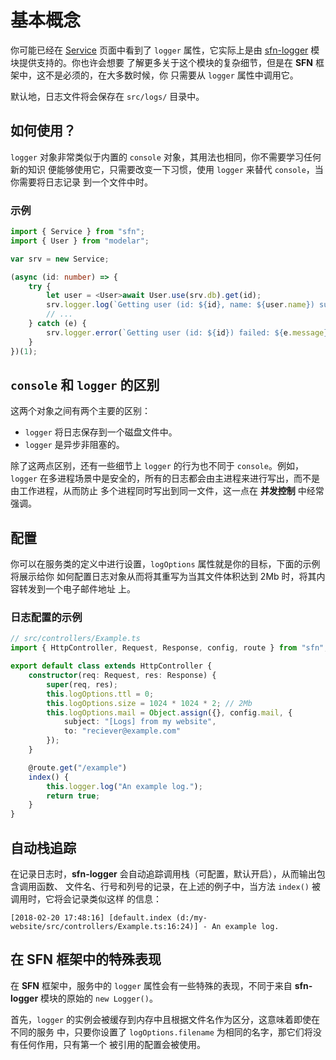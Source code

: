 <!-- title: 日志; order: 11 -->
# 基本概念

你可能已经在 [Service](./service) 页面中看到了 `logger` 属性，它实际上是由 
[sfn-logger](https://github.com/hyurl/sfn-logger) 模块提供支持的。你也许会想要
了解更多关于这个模块的复杂细节，但是在 **SFN** 框架中，这不是必须的，在大多数时候，你
只需要从 `logger` 属性中调用它。

默认地，日志文件将会保存在 `src/logs/` 目录中。

## 如何使用？

`logger` 对象非常类似于内置的 `console` 对象，其用法也相同，你不需要学习任何新的知识
便能够使用它，只需要改变一下习惯，使用 `logger` 来替代 `console`，当你需要将日志记录
到一个文件中时。 

### 示例

```typescript
import { Service } from "sfn";
import { User } from "modelar";

var srv = new Service;

(async (id: number) => {
    try {
        let user = <User>await User.use(srv.db).get(id);
        srv.logger.log(`Getting user (id: ${id}, name: ${user.name}) succeed.`);
        // ...
    } catch (e) {
        srv.logger.error(`Getting user (id: ${id}) failed: ${e.message}.`);
    }
})(1);
```

## `console` 和 `logger` 的区别

这两个对象之间有两个主要的区别：

- `logger` 将日志保存到一个磁盘文件中。
- `logger` 是异步非阻塞的。

除了这两点区别，还有一些细节上 `logger` 的行为也不同于 `console`。例如，`logger` 
在多进程场景中是安全的，所有的日志都会由主进程来进行写出，而不是由工作进程，从而防止
多个进程同时写出到同一文件，这一点在 **并发控制** 中经常强调。

## 配置

你可以在服务类的定义中进行设置，`logOptions` 属性就是你的目标，下面的示例将展示给你
如何配置日志对象从而将其重写为当其文件体积达到 2Mb 时，将其内容转发到一个电子邮件地址
上。

### 日志配置的示例

```typescript
// src/controllers/Example.ts
import { HttpController, Request, Response, config, route } from "sfn";

export default class extends HttpController {
    constructor(req: Request, res: Response) {
        super(req, res);
        this.logOptions.ttl = 0;
        this.logOptions.size = 1024 * 1024 * 2; // 2Mb
        this.logOptions.mail = Object.assign({}, config.mail, {
            subject: "[Logs] from my website",
            to: "reciever@example.com"
        });
    }

    @route.get("/example")
    index() {
        this.logger.log("An example log.");
        return true;
    }
}
```

## 自动栈追踪

在记录日志时，**sfn-logger** 会自动追踪调用栈（可配置，默认开启），从而输出包含调用函数、
文件名、行号和列号的记录，在上述的例子中，当方法 `index()` 被调用时，它将会记录类似这样
的信息：

```plain
[2018-02-20 17:48:16] [default.index (d:/my-website/src/controllers/Example.ts:16:24)] - An example log.
```

## 在 **SFN** 框架中的特殊表现

在 **SFN** 框架中，服务中的 `logger` 属性会有一些特殊的表现，不同于来自 
**sfn-logger** 模块的原始的 `new Logger()`。

首先，`logger` 的实例会被缓存到内存中且根据文件名作为区分，这意味着即使在不同的服务
中，只要你设置了 `logOptions.filename` 为相同的名字，那它们将没有任何作用，只有第一个
被引用的配置会被使用。